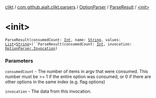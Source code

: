 [clikt](../../../index.md) / [com.github.ajalt.clikt.parsers](../../index.md) / [OptionParser](../index.md) / [ParseResult](index.md) / [&lt;init&gt;](./-init-.md)

# &lt;init&gt;

`ParseResult(consumedCount: `[`Int`](https://kotlinlang.org/api/latest/jvm/stdlib/kotlin/-int/index.html)`, name: `[`String`](https://kotlinlang.org/api/latest/jvm/stdlib/kotlin/-string/index.html)`, values: `[`List`](https://kotlinlang.org/api/latest/jvm/stdlib/kotlin.collections/-list/index.html)`<`[`String`](https://kotlinlang.org/api/latest/jvm/stdlib/kotlin/-string/index.html)`>)``ParseResult(consumedCount: `[`Int`](https://kotlinlang.org/api/latest/jvm/stdlib/kotlin/-int/index.html)`, invocation: `[`OptionParser.Invocation`](../-invocation/index.md)`)`

### Parameters

`consumedCount` - The number of items in argv that were consumed. This number must be &gt;= 1 if the
entire option was consumed, or 0 if there are other options in the same index (e.g. flag options)

`invocation` - The data from this invocation.